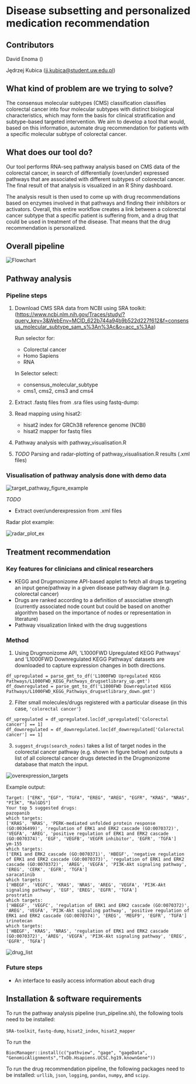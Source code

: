 # Disease subsetting and personalized medication recommendation

## Contributors

David Enoma ()

Jędrzej Kubica (jj.kubica@student.uw.edu.pl)

## What kind of problem are we trying to solve?
The consensus molecular subtypes (CMS) classification classifies colorectal cancer into four molecular subtypes with distinct biological characteristics, which may form the basis for clinical stratification and subtype-based targeted intervention. We aim to develop a tool that would, based on this information, automate drug recommendation for patients with a specific molecular subtype of colorectal cancer.

## What does our tool do?
Our tool performs RNA-seq pathway analysis based on CMS data of the colorectal cancer, in search of differentially (over/under) expressed pathways that are associated with different subtypes of colorectal cancer. The final result of that analysis is visualized in an R Shiny dashboard.

The analysis result is then used to come up with drug recommendations based on enzymes involved in that pathways and finding their inhibitors or activators. Overall, this entire workflow creates a link between a colorectal cancer subtype that a specific patient is suffering from, and a drug that could be used in treatment of the disease. That means that the drug recommendation is personalized.

## Overall pipeline
![Flowchart](https://user-images.githubusercontent.com/89701701/157957351-4b9ee309-40ed-4e7f-a2f6-41187d74cc0c.png)


## Pathway analysis
### Pipeline steps
1. Download CMS SRA data from NCBI using SRA toolkit: (https://www.ncbi.nlm.nih.gov/Traces/study/?query_key=3&WebEnv=MCID_622b744a94b9b522d227f612&f=consensus_molecular_subtype_sam_s%3An%3Ac&o=acc_s%3Aa)

    Run selector for:
    - Colorectal cancer
    - Homo Sapiens
    - RNA

    In Selector select:
    - consensus_molecular_subtype
    - cms1, cms2, cms3 and cms4
2. Extract .fastq files from .sra files using fastq-dump:
3. Read mapping using hisat2:
   - hisat2 index for GRCh38 reference genome (NCBI)
   - hisat2 mapper for fastq files
4. Pathway analysis with pathway_visualisation.R
5. _TODO_ Parsing and radar-plotting of pathway_visualisation.R results (.xml files)

### Visualisation of pathway analysis done with demo data

![target_pathway_figure_example](fig/demo_plot_1.png)

_TODO_ 
- Extract over/underexpression from .xml files

Radar plot example:

![radar_plot_ex](https://user-images.githubusercontent.com/82537630/157955360-6c5caf5a-4a73-44e0-81f1-fdfa24448ed5.png)

## Treatment recommendation

### Key features for clinicians and clinical researchers

* KEGG and Drugmonizome API-based applet to fetch all drugs targeting an input gene/pathway in a given disease pathway diagram (e.g. colorectal cancer)
* Drugs are ranked according to a definition of associative strength (currently associated node count but could be based on another algorithm based on the importance of nodes or representation in literature)
* Pathway visualization linked with the drug suggestions

### Method
1. Using Drugmonizome API, 'L1000FWD Upregulated KEGG Pathways' and 'L1000FWD Downregulated KEGG Pathways' datasets are downloaded to capture expression changes in both directions.

```
df_upregulated = parse_gmt_to_df('L1000FWD Upregulated KEGG Pathways/L1000FWD_KEGG_Pathways_drugsetlibrary_up.gmt')
df_downregulated = parse_gmt_to_df('L1000FWD Downregulated KEGG Pathways/L1000FWD_KEGG_Pathways_drugsetlibrary_down.gmt')
```
2. Filter small molecules/drugs registered with a particular disease (in this case, `'colorectal cancer'`)

```
df_upregulated = df_upregulated.loc[df_upregulated['Colorectal cancer'] == 1]
df_downregulated = df_downregulated.loc[df_downregulated['Colorectal cancer'] == 1]
```

3. `suggest_drugs(search_nodes)` takes a list of target nodes in the colorectal cancer pathway (e.g. shown in figure below) and outputs a list of all colorectal cancer drugs detected in the Drugmonizome database that match the input.

![overexpression_targets](fig/overexpression_targets.png)

Example output:
```
Target: ["ERK", "EGF", "TGFA", "EREG", "AREG", "EGFR", "KRAS", "NRAS", "PI3K", "RalGDS"]
Your top 5 suggested drugs:
pazopanib
which targets:
['KRAS', 'NRAS', 'PERK-mediated unfolded protein response (GO:0036499)', 'regulation of ERK1 and ERK2 cascade (GO:0070372)', 'VEGFA', 'AREG', 'positive regulation of ERK1 and ERK2 cascade (GO:0070374)', 'EGF', 'VEGFB', 'VEGFR inhibitor', 'EGFR', 'TGFA']
ym-155
which targets:
['ERK1 and ERK2 cascade (GO:0070371)', 'HBEGF', 'negative regulation of ERK1 and ERK2 cascade (GO:0070373)', 'regulation of ERK1 and ERK2 cascade (GO:0070372)', 'AREG', 'VEGFA', 'PI3K-Akt signaling pathway', 'EREG', 'CERK', 'EGFR', 'TGFA']
saracatinib
which targets:
['HBEGF', 'VEGFC', 'KRAS', 'NRAS', 'AREG', 'VEGFA', 'PI3K-Akt signaling pathway', 'EGF', 'EREG', 'EGFR', 'TGFA']
prostratin
which targets:
['HBEGF', 'VEGFC', 'regulation of ERK1 and ERK2 cascade (GO:0070372)', 'AREG', 'VEGFA', 'PI3K-Akt signaling pathway', 'positive regulation of ERK1 and ERK2 cascade (GO:0070374)', 'EREG', 'MEGF9', 'EGFR', 'TGFA']
irinotecan
which targets:
['HBEGF', 'KRAS', 'NRAS', 'regulation of ERK1 and ERK2 cascade (GO:0070372)', 'AREG', 'VEGFA', 'PI3K-Akt signaling pathway', 'EREG', 'EGFR', 'TGFA']
```

![drug_list](fig/drug_list.png)

### Future steps
* An interface to easily access information about each drug


## Installation & software requirements

To run the pathway analysis pipeline (run_pipeline.sh), the following tools need to be installed:

`SRA-toolkit`, `fastq-dump`, `hisat2_index`, `hisat2_mapper`

To run the 

`BiocManager::install(c("pathview", "gage", "gageData", "GenomicAlignments","TxDb.Hsapiens.UCSC.hg19.knownGene"))`

To run the drug recommendation pipeline, the following packages need to be installed: `urllib`, `json`, `logging`, `pandas`, `numpy`, and `scipy`.
